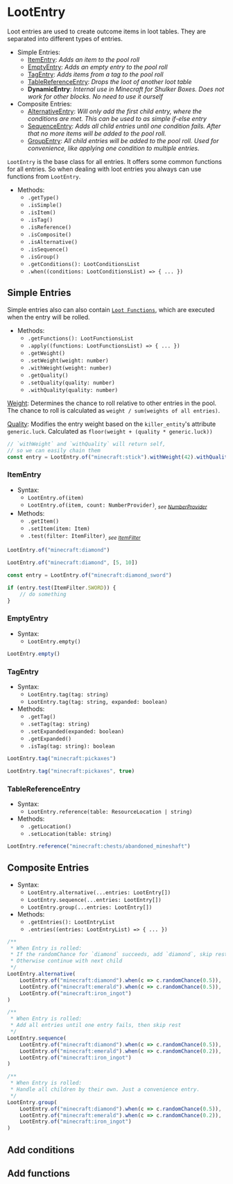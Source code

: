# LootEntry

Loot entries are used to create outcome items in loot tables. They are separated into different types of entries.

-   Simple Entries:
    -   [ItemEntry]: _Adds an item to the pool roll_
    -   [EmptyEntry]: _Adds an empty entry to the pool roll_
    -   [TagEntry]: _Adds items from a tag to the pool roll_
    -   [TableReferenceEntry]: _Drops the loot of another loot table_
    -   **DynamicEntry**: _Internal use in Minecraft for Shulker Boxes. Does not work for other blocks. No need to use it ourself_
-   Composite Entries:
    -   [AlternativeEntry]: _Will only add the first child entry, where the conditions are met. This can be used to as simple if-else entry_
    -   [SequenceEntry]: _Adds all child entries until one condition fails. After that no more items will be added to the pool roll._
    -   [GroupEntry]: _All child entries will be added to the pool roll. Used for convenience, like applying one condition to multiple entries._

`LootEntry` is the base class for all entries. It offers some common functions for all entries. So when dealing with loot entries you always can use functions from `LootEntry`.

-   Methods:
    -   `.getType()`
    -   `.isSimple()`
    -   `.isItem()`
    -   `.isTag()`
    -   `.isReference()`
    -   `.isComposite()`
    -   `.isAlternative()`
    -   `.isSequence()`
    -   `.isGroup()`
    -   `.getConditions(): LootConditionsList`
    -   `.when((conditions: LootConditionsList) => { ... })`

## Simple Entries

Simple entries also can also contain [`Loot Functions`], which are executed when the entry will be rolled.

-   Methods:
    -   `.getFunctions(): LootFunctionsList`
    -   `.apply((functions: LootFunctionsList) => { ... })`
    -   `.getWeight()`
    -   `.setWeight(weight: number)`
    -   `.withWeight(weight: number)`
    -   `.getQuality()`
    -   `.setQuality(quality: number)`
    -   `.withQuality(quality: number)`

<u>Weight</u>: Determines the chance to roll relative to other entries in the pool. The chance to roll is calculated as `weight / sum(weights of all entries)`.

<u>Quality</u>: Modifies the entry weight based on the `killer_entity`'s attribute `generic.luck`. Calculated as `floor(weight + (quality * generic.luck))`

```js
// `withWeight` and `withQuality` will return self,
// so we can easily chain them
const entry = LootEntry.of("minecraft:stick").withWeight(42).withQuality(3)
```

### ItemEntry

-   Syntax:
    -   `LootEntry.of(item)`
    -   `LootEntry.of(item, count: NumberProvider)`_<sub>, see [NumberProvider]</sub>_
-   Methods:
    -   `.getItem()`
    -   `.setItem(item: Item)`
    -   `.test(filter: ItemFilter)`_<sub>, see [ItemFilter]</sub>_

```js
LootEntry.of("minecraft:diamond")

LootEntry.of("minecraft:diamond", [5, 10])
```

```js
const entry = LootEntry.of("minecraft:diamond_sword")

if (entry.test(ItemFilter.SWORD)) {
    // do something
}
```

### EmptyEntry

-   Syntax:
    -   `LootEntry.empty()`

```js
LootEntry.empty()
```

### TagEntry

-   Syntax:
    -   `LootEntry.tag(tag: string)`
    -   `LootEntry.tag(tag: string, expanded: boolean)`
-   Methods:
    -   `.getTag()`
    -   `.setTag(tag: string)`
    -   `.setExpanded(expanded: boolean)`
    -   `.getExpanded()`
    -   `.isTag(tag: string): boolean`

```js
LootEntry.tag("minecraft:pickaxes")

LootEntry.tag("minecraft:pickaxes", true)
```

### TableReferenceEntry

-   Syntax:
    -   `LootEntry.reference(table: ResourceLocation | string)`
-   Methods:
    -   `.getLocation()`
    -   `.setLocation(table: string)`

```js
LootEntry.reference("minecraft:chests/abandoned_mineshaft")
```

## Composite Entries

-   Syntax:
    -   `LootEntry.alternative(...entries: LootEntry[])`
    -   `LootEntry.sequence(...entries: LootEntry[])`
    -   `LootEntry.group(...entries: LootEntry[])`
-   Methods:
    -   `.getEntries(): LootEntryList`
    -   `.entries((entries: LootEntryList) => { ... })`

```js
/**
 * When Entry is rolled:
 * If the randomChance for `diamond` succeeds, add `diamond`, skip rest.
 * Otherwise continue with next child
 */
LootEntry.alternative(
    LootEntry.of("minecraft:diamond").when(c => c.randomChance(0.5)),
    LootEntry.of("minecraft:emerald").when(c => c.randomChance(0.5)),
    LootEntry.of("minecraft:iron_ingot")
)
```

```js
/**
 * When Entry is rolled:
 * Add all entries until one entry fails, then skip rest
 */
LootEntry.sequence(
    LootEntry.of("minecraft:diamond").when(c => c.randomChance(0.5)),
    LootEntry.of("minecraft:emerald").when(c => c.randomChance(0.2)),
    LootEntry.of("minecraft:iron_ingot")
)
```

```js
/**
 * When Entry is rolled:
 * Handle all children by their own. Just a convenience entry.
 */
LootEntry.group(
    LootEntry.of("minecraft:diamond").when(c => c.randomChance(0.5)),
    LootEntry.of("minecraft:emerald").when(c => c.randomChance(0.2)),
    LootEntry.of("minecraft:iron_ingot")
)
```

## Add conditions

## Add functions

[ItemEntry]: #item-entry
[EmptyEntry]: #empty-entry
[TagEntry]: #tag-entry
[TableReferenceEntry]: #table-reference-entry
[AlternativeEntry]: #alternative-entry
[SequenceEntry]: #sequence-entry
[GroupEntry]: #group-entry
[`Loot Functions`]: /api/loot-function
[NumberProvider]: /api/number-provider
[ItemFilter]: /api/item-filter
